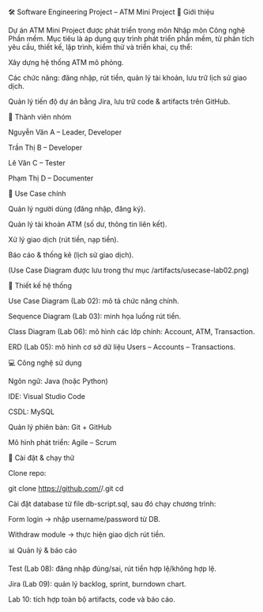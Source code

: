 🛠️ Software Engineering Project – ATM Mini Project
📌 Giới thiệu

Dự án ATM Mini Project được phát triển trong môn Nhập môn Công nghệ Phần mềm.
Mục tiêu là áp dụng quy trình phát triển phần mềm, từ phân tích yêu cầu, thiết kế, lập trình, kiểm thử và triển khai, cụ thể:

Xây dựng hệ thống ATM mô phỏng.

Các chức năng: đăng nhập, rút tiền, quản lý tài khoản, lưu trữ lịch sử giao dịch.

Quản lý tiến độ dự án bằng Jira, lưu trữ code & artifacts trên GitHub.

👥 Thành viên nhóm

Nguyễn Văn A – Leader, Developer

Trần Thị B – Developer

Lê Văn C – Tester

Phạm Thị D – Documenter

🎯 Use Case chính

Quản lý người dùng (đăng nhập, đăng ký).

Quản lý tài khoản ATM (số dư, thông tin liên kết).

Xử lý giao dịch (rút tiền, nạp tiền).

Báo cáo & thống kê (lịch sử giao dịch).

(Use Case Diagram được lưu trong thư mục /artifacts/usecase-lab02.png)

📐 Thiết kế hệ thống

Use Case Diagram (Lab 02): mô tả chức năng chính.

Sequence Diagram (Lab 03): minh họa luồng rút tiền.

Class Diagram (Lab 06): mô hình các lớp chính: Account, ATM, Transaction.

ERD (Lab 05): mô hình cơ sở dữ liệu Users – Accounts – Transactions.

💻 Công nghệ sử dụng

Ngôn ngữ: Java (hoặc Python)

IDE: Visual Studio Code

CSDL: MySQL

Quản lý phiên bản: Git + GitHub

Mô hình phát triển: Agile – Scrum

🚀 Cài đặt & chạy thử

Clone repo:

git clone https://github.com/<username>/<repo-name>.git
cd <repo-name>


Cài đặt database từ file db-script.sql, sau đó chạy chương trình:

Form login → nhập username/password từ DB.

Withdraw module → thực hiện giao dịch rút tiền.

📊 Quản lý & báo cáo

Test (Lab 08): đăng nhập đúng/sai, rút tiền hợp lệ/không hợp lệ.

Jira (Lab 09): quản lý backlog, sprint, burndown chart.

Lab 10: tích hợp toàn bộ artifacts, code và báo cáo.